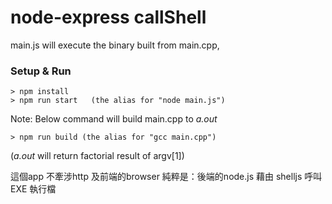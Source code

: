 # node-express callShell

main.js will execute the binary built from main.cpp,


### Setup & Run
```
> npm install 
> npm run start   (the alias for "node main.js")
```


Note: Below command will build main.cpp to *a.out*
```
> npm run build (the alias for "gcc main.cpp")
```

(*a.out* will return factorial result of argv[1])

這個app 不牽涉http 及前端的browser
純粹是：後端的node.js 藉由 shelljs 呼叫 EXE 執行檔